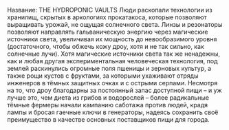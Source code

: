 Название: THE HYDROPONIC VAULTS
Люди раскопали технологии из хранилищ, скрытых в аркологиях прокатакоса, которые позволяют выращивать урожай, не ощущая солнечного света. Линзы и резонаторы позволяют направлять гальваническую энергию через магические источники света, увеличивая их мощность до невообразимого уровня (достаточного, чтобы обжечь кожу дроу, хотя и не так сильно, как солнечные лучи). Хотя магические источники света так же ненадежны, как и любая другая экспериментальная человеческая технология, под землей раскинулись огромные поля пшеницы и зерновых культур, а также рощи кустов с фруктами, за которыми ухаживают отряды инженеров в тёмных защитных очках и с острыми серпами. Несмотря на то, что дроу благодарны за постоянный запас доступной пищи – и уж лучше это, чем диета из грибов и водорослей – более радикальные тёмные фермеры начали кампанию саботажа против людей, крадя лампы и бросая гаечные ключи в генераторы, надеясь сохранить своё преимущество в качестве основных поставщиков пищи для города.